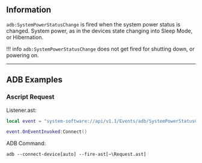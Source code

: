 ## Information

``adb:SystemPowerStatusChange`` is fired when the system power status is changed. System power, as in the devices state changing into Sleep Mode, or Hibernation.

!!! info
    ``adb:SystemPowerStatusChange`` does not get fired for shutting down, or powering on.

-----

## ADB Examples

### Ascript Request

Listener.ast:

```lua
local event = "system-software://api/v1.1/Events/adb/SystemPowerStatusChange"

event.OnEventInvoked:Connect()
```

ADB Command:

``adb --connect-device[auto] --fire-ast[~\Request.ast]``